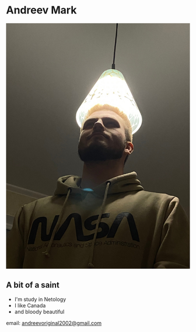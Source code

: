 # Andreev Mark

![эт я)](<img/it's me.jpg>)
## A bit of a saint

- I'm study in Netology
- I like Canada
- and bloody beautiful

email: andreevoriginal2002@gmail.com